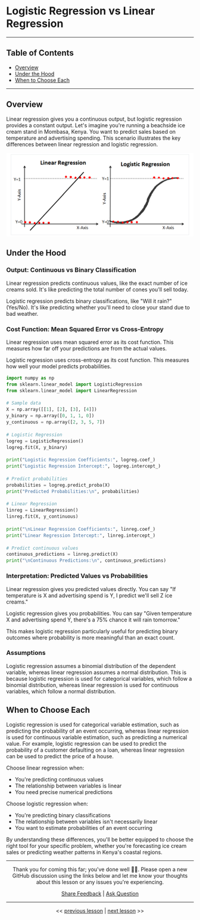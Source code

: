 # Logistic Regression vs Linear Regression

---

## Table of Contents

- [Overview](#overview)
- [Under the Hood](#under-the-hood)
- [When to Choose Each](#when-to-choose-each)

---

## Overview

Linear regression gives you a continuous output, but logistic regression provides a constant output.
Let's imagine you're running a beachside ice cream stand in Mombasa, Kenya. You want to predict sales based on temperature and advertising spending. This scenario illustrates the key differences between linear regression and logistic regression.

![](../assets/logistic-vs-linear.png)

## Under the Hood

### Output: Continuous vs Binary Classification

Linear regression predicts continuous values, like the exact number of ice creams sold. It's like predicting the total number of cones you'll sell today.

Logistic regression predicts binary classifications, like "Will it rain?" (Yes/No). It's like predicting whether you'll need to close your stand due to bad weather.

### Cost Function: Mean Squared Error vs Cross-Entropy

Linear regression uses mean squared error as its cost function. This measures how far off your predictions are from the actual values.

Logistic regression uses cross-entropy as its cost function. This measures how well your model predicts probabilities.

```python
import numpy as np
from sklearn.linear_model import LogisticRegression
from sklearn.linear_model import LinearRegression

# Sample data
X = np.array([[1], [2], [3], [4]])
y_binary = np.array([0, 1, 1, 0])
y_continuous = np.array([2, 3, 5, 7])

# Logistic Regression
logreg = LogisticRegression()
logreg.fit(X, y_binary)

print("Logistic Regression Coefficients:", logreg.coef_)
print("Logistic Regression Intercept:", logreg.intercept_)

# Predict probabilities
probabilities = logreg.predict_proba(X)
print("Predicted Probabilities:\n", probabilities)

# Linear Regression  
linreg = LinearRegression()
linreg.fit(X, y_continuous)

print("\nLinear Regression Coefficients:", linreg.coef_)
print("Linear Regression Intercept:", linreg.intercept_)

# Predict continuous values
continuous_predictions = linreg.predict(X)
print("\nContinuous Predictions:\n", continuous_predictions)
```

### Interpretation: Predicted Values vs Probabilities

Linear regression gives you predicted values directly. You can say "If temperature is X and advertising spend is Y, I predict we'll sell Z ice creams."

Logistic regression gives you probabilities. You can say "Given temperature X and advertising spend Y, there's a 75% chance it will rain tomorrow."

This makes logistic regression particularly useful for predicting binary outcomes where probability is more meaningful than an exact count.

### Assumptions
Logistic regression assumes a binomial distribution of the dependent variable, whereas linear regression assumes a normal distribution. This is because logistic regression is used for categorical variables, which follow a binomial distribution, whereas linear regression is used for continuous variables, which follow a normal distribution.

## When to Choose Each

Logistic regression is used for categorical variable estimation, such as predicting the probability of an event occurring, whereas linear regression is used for continuous variable estimation, such as predicting a numerical value. For example, logistic regression can be used to predict the probability of a customer defaulting on a loan, whereas linear regression can be used to predict the price of a house.

Choose linear regression when:
- You're predicting continuous values
- The relationship between variables is linear
- You need precise numerical predictions

Choose logistic regression when:
- You're predicting binary classifications
- The relationship between variables isn't necessarily linear
- You want to estimate probabilities of an event occurring

By understanding these differences, you'll be better equipped to choose the right tool for your specific problem, whether you're forecasting ice cream sales or predicting weather patterns in Kenya's coastal regions.


---

<div align="center">

Thank you for coming this far; you've done well 👏🏾. Please open a new GitHub discussion using the links below and let me know your thoughts about this lesson or any issues you're experiencing.

[Share Feedback](https://github.com/mwanyumba7/logistic-regression-lesson/discussions/new?category=feedback) | [Ask Question](https://github.com/mwanyumba7/logistic-regression-lesson/discussions/new?category=q-a)

---

<< [previous lesson](./02.md) | [next lesson](./04.md) >>

</div>
